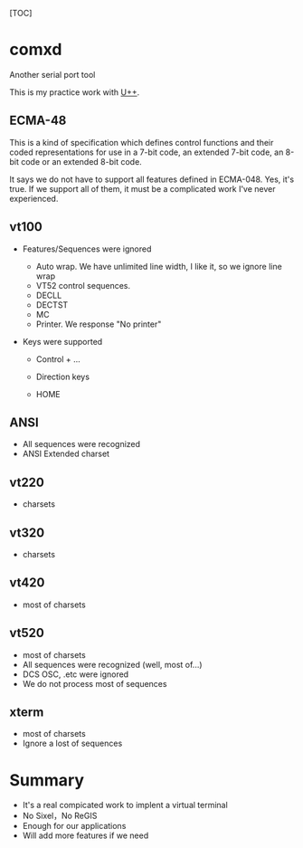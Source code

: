 [TOC]

# comxd

Another serial port tool

This is my practice work with [U++](http://www.ultimatepp.org/).

## ECMA-48

This is a kind of specification which defines control functions and their coded representations for use in a 7-bit code, an extended 7-bit code, an 8-bit code or an extended 8-bit code.

It says we do not have to support all features defined in ECMA-048. Yes, it's true. If we support all of them, it must be a complicated work I've never experienced.

## vt100

- Features/Sequences were ignored
  
  - Auto wrap. We have unlimited line width, I like it, so we ignore line wrap
  - VT52 control sequences.
  - DECLL
  - DECTST
  - MC
  - Printer. We response "No printer"

- Keys were supported
  
  - Control + ...
  
  - Direction keys
  
  - HOME

## ANSI

- All sequences were recognized
- ANSI Extended charset

## vt220

- charsets

## vt320

- charsets

## vt420

- most of charsets

## vt520

- most of charsets
- All sequences were recognized (well, most of...)
- DCS OSC, .etc were ignored
- We do not process most of sequences

## xterm

- most of charsets
- Ignore a lost of sequences

# Summary

- It's a real compicated work to implent a virtual terminal
- No Sixel，No ReGIS
- Enough for our applications
- Will add more features if we need
